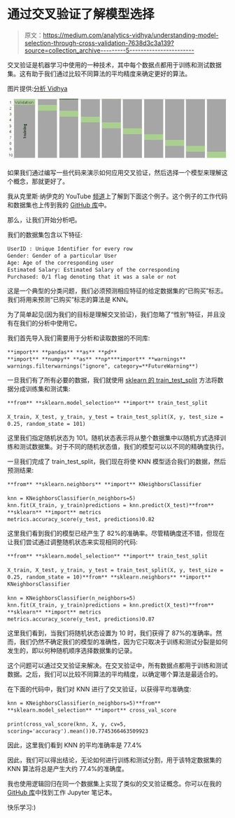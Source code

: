 # 通过交叉验证了解模型选择

> 原文：<https://medium.com/analytics-vidhya/understanding-model-selection-through-cross-validation-7638d3c3a139?source=collection_archive---------5----------------------->

交叉验证是机器学习中使用的一种技术，其中每个数据点都用于训练和测试数据集。这有助于我们通过比较不同算法的平均精度来确定更好的算法。

图片提供:[分析 Vidhya](https://www.analyticsvidhya.com/)

![](img/4ce82daa414b33358b2f4a032bd2cb99.png)

如果我们通过编写一些代码来演示如何应用交叉验证，然后选择一个模型来理解这个概念，那就更好了。

我从克里斯·纳伊克的 YouTube [频道](https://www.youtube.com/channel/UCNU_lfiiWBdtULKOw6X0Dig)上了解到下面这个例子。这个例子的工作代码和数据集也上传到我的 [GitHub 库](https://github.com/asheshds/datascience/)中。

那么，让我们开始分析吧。

我们的数据集包含以下特征:

```
UserID : Unique Identifier for every row
Gender: Gender of a particular User
Age: Age of the corresponding user
Estimated Salary: Estimated Salary of the corresponding
Purchased: 0/1 flag denoting that it was a sale or not
```

这是一个典型的分类问题，我们必须预测相应特征的给定数据集的“已购买”标志。我们将用来预测“已购买”标志的算法是 KNN。

为了简单起见(因为我们的目标是理解交叉验证)，我们忽略了“性别”特征，并且没有在我们的分析中使用它。

我们首先导入我们需要用于分析和读取数据的不同库:

```
**import** **pandas** **as** **pd**
**import** **numpy** **as** **np****import** **warnings**
warnings.filterwarnings("ignore", category=**FutureWarning**)
```

一旦我们有了所有必要的数据，我们就使用 [sklearn 的 train_test_split](https://scikit-learn.org/stable/modules/generated/sklearn.model_selection.train_test_split.html) 方法将数据分成训练集和测试集:

```
**from** **sklearn.model_selection** **import** train_test_split

X_train, X_test, y_train, y_test = train_test_split(X, y, test_size = 0.25, random_state = 101)
```

这里我们指定随机状态为 101。随机状态表示将从整个数据集中以随机方式选择训练和测试数据集。对于不同的随机状态值，我们的模型可以以不同的精确度执行。

一旦我们完成了 train_test_split，我们现在将使 KNN 模型适合我们的数据，然后预测结果:

```
**from** **sklearn.neighbors** **import** KNeighborsClassifier

knn = KNeighborsClassifier(n_neighbors=5)
knn.fit(X_train, y_train)predictions = knn.predict(X_test)**from** **sklearn** **import** metrics
metrics.accuracy_score(y_test, predictions)0.82
```

这里我们看到我们的模型已经产生了 82%的准确率。尽管精确度还不错，但现在让我们尝试通过调整随机状态来实现相同的代码:

```
**from** **sklearn.model_selection** **import** train_test_split

X_train, X_test, y_train, y_test = train_test_split(X, y, test_size = 0.25, random_state = 10)**from** **sklearn.neighbors** **import** KNeighborsClassifier

knn = KNeighborsClassifier(n_neighbors=5)
knn.fit(X_train, y_train)predictions = knn.predict(X_test)**from** **sklearn** **import** metrics
metrics.accuracy_score(y_test, predictions)0.87
```

这里我们看到，当我们将随机状态设置为 10 时，我们获得了 87%的准确率。然而，我们仍然不确定我们的模型的准确性，因为它只取决于训练和测试分裂是如何发生的，即以何种随机顺序选择数据集的记录。

这个问题可以通过交叉验证来解决。在交叉验证中，所有数据点都用于训练和测试数据。之后，我们可以比较不同算法的平均精度，以确定哪个算法是最适合的。

在下面的代码中，我们对 KNN 进行了交叉验证，以获得平均准确度:

```
knn = KNeighborsClassifier(n_neighbors=5)**from** **sklearn.model_selection** **import** cross_val_score

print(cross_val_score(knn, X, y, cv=5, scoring='accuracy').mean())0.7745366463509923
```

因此，这里我们看到 KNN 的平均准确率是 77.4%

因此，我们可以得出结论，无论如何进行训练和测试分割，用于该特定数据集的 KNN 算法将总是产生大约 77.4%的准确度。

我也使用逻辑回归在同一个数据集上实现了类似的交叉验证概念。你可以在我的 [GitHub 库](https://github.com/asheshds/datascience/)中找到工作 Jupyter 笔记本。

快乐学习:)